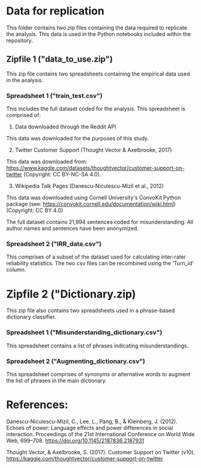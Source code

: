 # Data for replication

This folder contains two zip files containing the data required to replicate the analysis. This data is used in the Python notebooks included within the repository.

## Zipfile 1 ("data_to_use.zip")

This zip file contains two spreadsheets containing the empirical data used in the analysis.

### Spreadsheet 1 ("train_test.csv") 

This includes the full dataset coded for the analysis. This spreadsheet is comprised of:

1. Data downloaded through the Reddit API

This data was downloaded for the purposes of this study.

2. Twitter Customer Support (Thought Vector & Axelbrooke, 2017)

This data was downloaded from: https://www.kaggle.com/datasets/thoughtvector/customer-support-on-twitter (Copyright: CC BY-NC-SA 4.0).

3. Wikipedia Talk Pages (Danescu-Niculescu-Mizil et al., 2012)

This data was downloaded using Cornell University's ConvoKit Python package (see: https://convokit.cornell.edu/documentation/wiki.html) (Copyright: CC BY 4.0)

The full dataset contains 21,994 sentences coded for misunderstanding. All author names and sentences have been anonymized.

### Spreadsheet 2 ("IRR_data.csv") 

This comprises of a subset of the dataset used for calculating inter-rater reliability statistics. The two csv files can be recombined using the 'Turn_id' column.

# Zipfile 2 ("Dictionary.zip)

This zip file also contains two spreadsheets used in a phrase-based dictionary classifier. 

### Spreadsheet 1 ("Misunderstanding_dictionary.csv")

This spreadsheet contains a list of phrases indicating misunderstandings. 

### Spreadsheet 2 ("Augmenting_dictionary.csv")

This spreadsheet comprises of synonyms or alternative words to augment the list of phrases in the main dictionary.

# References: 

Danescu-Niculescu-Mizil, C., Lee, L., Pang, B., & Kleinberg, J. (2012). Echoes of power: Language effects and power differences in social interaction. Proceedings of the 21st International Conference on World Wide Web, 699–708. https://doi.org/10.1145/2187836.2187931

Thought Vector, & Axelbrooke, S. (2017). Customer Support on Twitter (v10). https://kaggle.com/thoughtvector/customer-support-on-twitter

